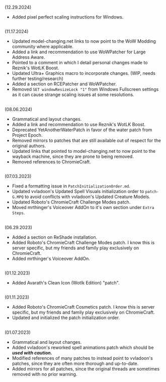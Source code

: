 (12.29.2024)
- Added pixel perfect scaling instructions for Windows.
##
(11.17.2024)
- Updated model-changing.net links to now point to the WoW Modding community where applicable.
- Added a link and recommendation to use WoWPatcher for Large Address Aware.
- Pointed to a comment in which I detail personal changes made to Reznik's WotLK Boost.
- Updated Ultra+ Graphics macro to incorporate changes. (WIP, needs further testing/research)
- Added a section on RCEPatcher and WoWPatcher.
- Removed `SET windowResizeLock "1"` from Windows Fullscreen settings as it can cause strange scaling issues at some resolutions.
##
(08.06.2024)
- Grammatical and layout changes.
- Added a link and recommendation to use Reznik's WotLK Boost.
- Deprecated YetAnotherWaterPatch in favor of the water patch from Project Epoch.
- Removed mirrors to patches that are still available out of respect for the original authors.
- Updated links that pointed to model-changing.net to now point to the wayback machine, since they are prone to being removed.
- Removed references to ChromieCraft.
##
(07.03.2023)
- Fixed a formatting issue in `PatchInitializationOrder.md`.
- Updated vvladoon's Updated Spell Visuals initialization order to `patch-G.MPQ` to avoid conflicts with vvladoon's Updated Creature Models.
- Updated Roboto's ChromieCraft Challenge Modes patch.
- Moved mrthinger's Voiceover AddOn to it's own section under `Extra Steps`.
##
(06.29.2023)
- Added a section on ReShade installation.
- Added Roboto's ChromieCraft Challenge Modes patch. I know this is server specific, but my friends and family play exclusively on ChromieCraft.
- Added mrthinger's Voiceover AddOn.
##
(01.12.2023)
- Added Avarath's Clean Icon (Wotlk Edition) "patch".
##
(01.11.2023)
- Added Roboto's ChromieCraft Cosmetics patch. I know this is server specific, but my friends and family play exclusively on ChromieCraft.
- Updated and initialized the patch initialization order.
## 
(01.07.2023)  
- Grammatical and layout changes.
- Added vvladoon's reworked spell animations patch which should be _**used with caution.**_
- Modified references of many patches to instead point to vvladoon's patches, since they are often more thorough and up-to-date.
- Added mirrors for all patches, since the original threads are sometimes removed with no prior warning.
